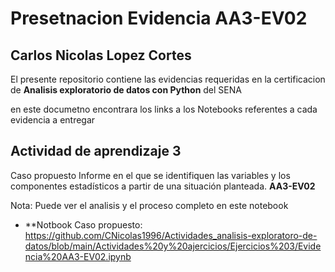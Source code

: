 # Presetnacion Evidencia AA3-EV02 
## Carlos Nicolas Lopez Cortes

El presente repositorio contiene las evidencias requeridas en la certificacion de **Analisis exploratorio de datos con Python** del SENA

en este documetno encontrara los links a los Notebooks referentes a  cada evidencia a entregar

## Actividad de aprendizaje 3

 Caso propuesto Informe en el que se identifiquen las variables y los componentes estadísticos a partir de una situación planteada. 
 **AA3-EV02**


Nota: Puede ver el analisis y el proceso completo en este notebook

- **Notbook Caso propuesto: https://github.com/CNicolas1996/Actividades_analisis-exploratoro-de-datos/blob/main/Actividades%20y%20ajercicios/Ejercicios%203/Evidencia%20AA3-EV02.ipynb
